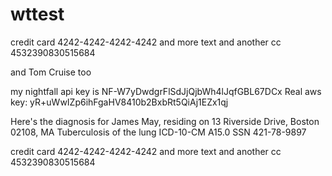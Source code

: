 # wttest

credit card 4242-4242-4242-4242 and more text and another cc 4532390830515684

and Tom Cruise too

my nightfall api key is NF-W7yDwdgrFlSdJjQjbWh4lJqfGBL67DCx
Real aws key:   yR+uWwIZp6ihFgaHV8410b2BxbRt5QiAj1EZx1qj

Here's the diagnosis for James May, residing on 13 Riverside Drive, Boston 02108, MA
Tuberculosis of the lung ICD-10-CM A15.0
SSN 421-78-9897

credit card 4242-4242-4242-4242 and more text and another cc 4532390830515684
